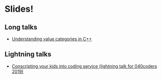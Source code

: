 # Slides!

## Long talks

* [Understanding value categories in C++](https://krisvanrens.github.io/slides/value-categories-talk/talk.html)

## Lightning talks

* [Conscripting your kids into coding service (lightning talk for 040coders 2019)](https://krisvanrens.github.io/slides/lightning-talk-040coders/040coders-lightning-talk-2019.html)
